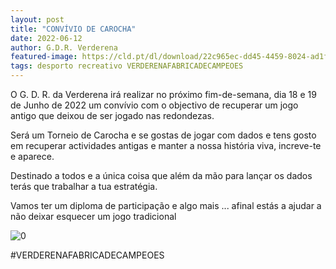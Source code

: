 ```yaml
---
layout: post
title: "CONVÍVIO DE CAROCHA"
date: 2022-06-12
author: G.D.R. Verderena
featured-image: https://cld.pt/dl/download/22c965ec-dd45-4459-8024-ad1ff86c80d2/Convivio_carocha.png
tags: desporto recreativo VERDERENAFABRICADECAMPEOES
---
```


O G. D. R. da Verderena irá realizar no próximo fim-de-semana, dia 18 e 19 de Junho de 2022 um convívio com o objectivo de recuperar um jogo antigo que deixou de ser jogado nas redondezas.

Será um Torneio de Carocha e se gostas de jogar com dados e tens gosto em recuperar actividades antigas e manter a nossa história viva, increve-te e aparece.

Destinado a todos e a única coisa que além da mão para lançar os dados terás que trabalhar a tua estratégia.

Vamos ter um diploma de participação e algo mais ... afinal estás a ajudar a não deixar esquecer um jogo tradicional
 
![0](https://cld.pt/dl/download/22c965ec-dd45-4459-8024-ad1ff86c80d2/Convivio_carocha.png)

#VERDERENAFABRICADECAMPEOES
